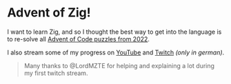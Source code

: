 # Advent of Zig!

I want to learn Zig, and so I thought the best way to get into the language is to re-solve all
[Advent of Code puzzles from 2022](https://adventofcode.com/2022).

I also stream some of my progress on [YouTube](https://www.youtube.com/@zekrodev/streams) and
[Twitch](https://twitch.tv/zekrotja) *(only in german)*.

> Many thanks to @LordMZTE for helping and explaining a lot during my first twitch stream.
